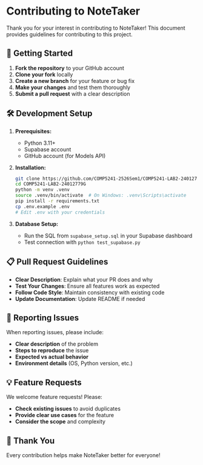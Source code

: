 # Contributing to NoteTaker

Thank you for your interest in contributing to NoteTaker! This document provides guidelines for contributing to this project.

## 🚀 Getting Started

1. **Fork the repository** to your GitHub account
2. **Clone your fork** locally
3. **Create a new branch** for your feature or bug fix
4. **Make your changes** and test them thoroughly
5. **Submit a pull request** with a clear description

## 🛠 Development Setup

1. **Prerequisites:**
   - Python 3.11+
   - Supabase account
   - GitHub account (for Models API)

2. **Installation:**
   ```bash
   git clone https://github.com/COMP5241-2526Sem1/COMP5241-LAB2-24012779G.git
   cd COMP5241-LAB2-24012779G
   python -m venv .venv
   source .venv/bin/activate  # On Windows: .venv\Scripts\activate
   pip install -r requirements.txt
   cp .env.example .env
   # Edit .env with your credentials
   ```

3. **Database Setup:**
   - Run the SQL from `supabase_setup.sql` in your Supabase dashboard
   - Test connection with `python test_supabase.py`

## 📋 Pull Request Guidelines

- **Clear Description**: Explain what your PR does and why
- **Test Your Changes**: Ensure all features work as expected
- **Follow Code Style**: Maintain consistency with existing code
- **Update Documentation**: Update README if needed

## 🐛 Reporting Issues

When reporting issues, please include:
- **Clear description** of the problem
- **Steps to reproduce** the issue
- **Expected vs actual behavior**
- **Environment details** (OS, Python version, etc.)

## 💡 Feature Requests

We welcome feature requests! Please:
- **Check existing issues** to avoid duplicates
- **Provide clear use cases** for the feature
- **Consider the scope** and complexity

## 🙏 Thank You

Every contribution helps make NoteTaker better for everyone!